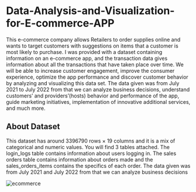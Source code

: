 # Data-Analysis-and-Visualization-for-E-commerce-APP

This e-commerce company allows Retailers to order supplies online and wants to target customers with suggestions on items that a customer is most likely to purchase. I was provided with a dataset containing information on an e-commerce app, and the transaction data gives information about all the transactions that have taken place over time. We will be able to increase customer engagement, improve the consumer experience, optimize the app performance and discover customer behavior by analyzing and visualizing this data set. The data given was from July 2021 to July 2022 from that we can analyze business decisions, understand customers’ and providers’(hosts) behavior and performance of the app, guide marketing initiatives, implementation of innovative additional services, and much more.

## About Dataset

This dataset has around 3396790 rows × 19 columns and it is a mix of categorical and numeric values. You will find 3 tables attached. The login_logs table contains information about users logging in. The sales orders table contains information about orders made and the sales_orders_items contains the specifics of each order. The data given was from July 2021 and July 2022 from that we can analyze business decisions




![ecommerce](https://user-images.githubusercontent.com/108264768/196165542-80e8c106-3347-45ac-a40a-eecaa48750a0.png)

